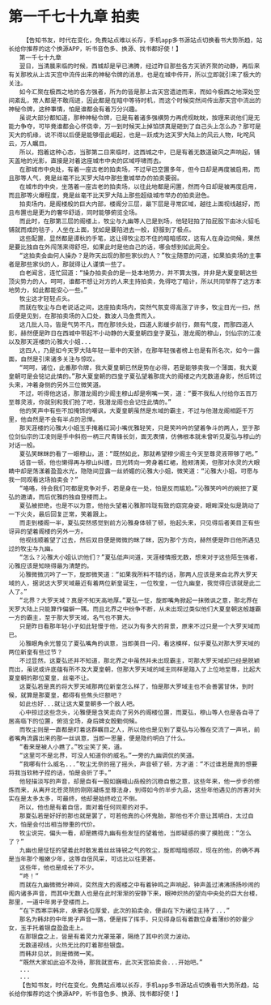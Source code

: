 # 第一千七十九章 拍卖
        【告知书友，时代在变化，免费站点难以长存，手机app多书源站点切换看书大势所趋，站长给你推荐的这个换源APP，听书音色多、换源、找书都好使！】
       第一千七十九章
       翌日，当清晨来临的时候，西城却是早已沸腾，经过昨日那些各方天骄齐聚的动静，再后来有关那枚从上古天宫中流传出来的神秘令牌的消息，也是在城中传开，所以立即就引来了极大的关注。
       如今汇聚在极西之地的各方强者，所为的皆是那上古天宫遗迹而来，而如今极西之地深处空间紊乱，常人都是不敢闯进，因此都是在暗中等待时机，而这个时候突然间传出那天宫中流出的神秘令牌，这种事情，怕是谁都会有着万分兴趣。
       虽说大部分都知道，那种神秘令牌，已是有着诸多强横势力再虎视眈眈，按理来说他们是无能力争夺，可毕竟谁都会心怀侥幸，万一到时候天上掉馅饼真是砸到了自己头上怎么办？那可是天大的机缘，说不得以后便是能够借此崛起，也是一跃成为这天罗大陆上的风云人物，叱咤风云，万人瞩目。
       所以，抱着这种心态，当那第二日来临时，这西城之中，已是有着无数道破风之声响起，铺天盖地的光影，直接是对着这座城市中央的区域呼啸而去。
       在那城市中央处，有着一座古老的拍卖场，不过早已空置多年，但今日却是再度被启用，而且那等人气，竟是丝毫不比天罗大陆中那些重城举办的拍卖要弱。
       在城市的中央，坐落着一座古老的拍卖场，以往此地都是闲置，然而今日却是被再度启用，而且那等火爆程度，竟是丝毫不比天罗大陆上那些超级城市举办的拍卖逊色。
       拍卖场内，是阁楼般的巨大内部，楼阁分三层，最下层是寻常区域，越往上面视线越好，而且布置也是更为的奢华舒适，同时能够俯览全场。
       而此时，在那第三层的阁楼上，牧尘与九幽等人已是到场，他轻轻拍了拍屁股下由冰火貂毛铺就而成的毯子，人坐在上面，犹如是要陷进去一般，舒服到了极点。
       这些配置，显然都是谭秋的手笔，这让得牧尘忍不住的暗暗感叹，这有人在身边伺候，果然是要比独自在外闯荡来得舒坦，如果此时是他自己的话，哪会想到如此周全。
       “这拍卖会由何人操办？是昨天出现的那些家伙的人？”牧尘随意的问道，如果拍卖场的主事者是那些家伙的人，那就得让人谨慎一些了。
       白老闻言，连忙回道：“操办拍卖会的是一处本地势力，并不算太强，并非是大夏皇朝这些顶尖势力的人，呵呵，谁都不想让对方的人来主持拍卖，免得吃了暗计，所以共同举荐了这方本地势力，如此都能安心一些。”
       牧尘这才轻轻点头。
       而就在牧尘与白老说话之间，这座拍卖场内，突然气氛变得高涨了许多，牧尘目光一扫，然后便是见到，在那拍卖场的入口处，数波人马鱼贯而入。
       这几批人马，皆是气势不凡，而在那领头处，四道人影缓步前行，颇有气度，而那四道人影，赫然便是昨日在西城中带起不小动静的大夏皇朝四皇子夏弘，潜龙阁的穆山，剑仙宗的江凌以及那天涯楼的沁雅大小姐...
       这四人，乃是如今天罗大陆年轻一辈中的天骄，在那年轻强者榜上也是有所名次，如今一露面，自然是引来诸多关注与惊叹。
       “呵呵，诸位，此番那令牌，我大夏皇朝已然是势在必得，若是能够卖我一个薄面，我大夏皇朝可是会铭记此情的。”那大夏皇朝的四皇子夏弘望着那庞大的阁楼之内无数道身影，然后转过头来，冲着身侧的另外三位微笑道。
       不过，听得他这话，那潜龙阁的少阁主穆山却是咧嘴一笑，道：“要不我私人付给你五百万至尊灵液，你就别和我们抢了吧，我潜龙阁也会记住此情的。”
       他的笑声中有些不加掩饰的嘲讽，大夏皇朝虽然是东域的霸主，不过与他潜龙阁相距千万里，他自然是不会有半点的忌惮。
       那天涯楼的沁雅大小姐玉手掩着红润小嘴优雅轻笑，只是笑吟吟的望着争斗的两人，至于那位剑仙宗的江凌则是手中斜抱一柄三尺青锋长剑，面无表情，仿佛根本就未曾听见夏弘与穆山的对话一般。
       夏弘笑眯眯的看了一眼穆山，道：“既然如此，那就希望穆少阁主今天至尊灵液带够了吧。”
       话音一顿，他也懒得再与穆山纠缠，目光转向一旁身着红裙，脸颊清美，但那对水灵的大眼睛中却是荡漾着盈盈水光，隐隐间显露一丝娇媚的沁雅大小姐，微笑道：“沁雅大小姐，可愿与我一同观看这场拍卖会？”
       “咯咯，待会我们可都是竞争对手，若是身在一处，怕是反而尴尬。”沁雅笑吟吟的婉拒了夏弘的邀请，而后优雅的独自登楼而上。
       夏弘被拒绝，也是不以为意，他抬头望着沁雅那玲珑有致的窈窕身姿，眼眸深处似是跳动了一下火炎，最后回复正常，笑着跟上。
       而走到楼阁一半，夏弘突然感觉到前方沁雅身体顿了顿，抬起头来，只见得后者美目正有些讶异的望着阁楼的另外一方。
       他视线顺着望了过去，然后双目便是微微的眯了眯，因为那个方向，赫然便是昨日他所遇见过的牧尘与九幽。
       “怎么？沁雅大小姐认识他们？”夏弘低声问道，天涯楼情报无数，想来对于这些陌生强者，沁雅应该是知晓得最为清楚的。
       沁雅微微沉吟了一下，旋即微笑道：“如果我所料不错的话，那两人应该是来自北界大罗天域的人，据说这大罗天域最近有着两位新皇诞生，一位牧皇，一位九幽皇，我觉得应该就是此二人了。”
       “北界？大罗天域？真是不知天高地厚。”夏弘一怔，旋即嘴角掀起一抹微讽之意，那北界在天罗大陆上只能算作偏僻一隅，而且北界之中纷争不断，从未出现过类似他们大夏皇朝这般雄霸一方的霸主，至于那大罗天域，名气也不算大。
       只是昨日看那年轻小子如此轻慢于他，还以为有多大的背景，原来不过只是一个大罗天域而已。
       沁雅眼角余光瞥见了夏弘嘴角的讽意，当即美目一闪，看这模样，似乎夏弘对那大罗天域的两位新皇有些过节？
       不过显然，这夏弘还并不知道，那北界之中虽然并未出现霸主，可那大罗天域却已经是脱颖而出，虽说或许底蕴有所不及大夏皇朝，但那大罗天域的域主同样是踏入了上位地至尊，比起大夏皇朝的那位夏皇，丝毫不让。
       这夏弘若是真的将大罗天域那两位新皇怎么样了，怕是那大罗域主也不会善罢甘休，到时候，就算是那夏皇，都得有些焦头烂额吧？
       如此也好...就让这大夏皇朝多一个敌人吧。
       心中掠过这些念头，沁雅便是含笑走向了另外的阁楼位置，而夏弘，穆山等人也是各自寻了居高临下的位置，俯览全场，身后婢女殷勤伺候。
       而牧尘则是一直都是盯着这群瞩目之人，所以他也是见到了夏弘与沁雅在交流了一声吼，前者嘴角流露出来的那一丝讽意，当即一思量，便是隐约明白了什么。
       “看来是被人小瞧了。”牧尘笑了笑，道。
       “这里可不是北界，可没人知道你的威名。”一旁的九幽调侃的笑道。
       “我哪有什么威名...”牧尘无奈的摇了摇头，声音顿了顿，方才道：“不过谁若是真的想要将我当软柿子捏的话，怕是会折了手。”
       他轻描淡写的声音，却是自有一股如巍峨山岳般的沉稳自傲之意，这些年来，他一步步的修炼而来，从离开北苍灵院的刚刚凝练至尊法身，到得如今的半步九品，这些年他遇见的厉害对头实在是太多太多，可最终，他却是始终屹立不倒。
       所以，他也是有着自信，面对着任何同辈的对手。
       那夏弘若是好好的那也就是罢了，可若他真的心怀鬼胎，那他也不介意让其明白，太过自大，怕是会付出相当惨重的代价。
       牧尘说完，偏头一看，却是瞧得九幽有些发怔的望着他，当即疑惑的摸了摸脸庞：“怎么了？”
       九幽也是怔怔的望着此时散发着丝丝锋锐之气的牧尘，旋即暗暗感叹，现在的他，的确不再是当年那个稚嫩少年，这等自信风采，可远比以往更甚。
       这些年，他也是成长了不少。
       “咚！”
       而就在九幽微微分神间，突然庞大的阁楼之中有着钟鸣之声响起，钟声盖过沸沸扬扬吵闹的阁内诸多声音，而其中无数人也是在此时渐渐的安静下来，眼神炽热的望向中央处的巨大台楼，那里，一道中年男子登楼而上。
       “在下西寒宗韩非，承蒙各位厚爱，此次的拍卖会，便由在下为诸位主持了...”
       那名为韩非的中年男子声音一落，便是挥了挥手，只见得身后有着数位身着薄纱的妙曼少女，玉手托着银盘盈盈走上。
       在那银盘之上，皆是有着灵力光罩笼罩，隔绝了其中的灵力波动。
       无数道视线，火热无比的盯着那些银盘。
       而韩非见状，则是微微一笑。
       “既然大家如此迫不及待，那我就宣布，此次天宫拍卖会...开始吧。”
       ...
       ...
       【告知书友，时代在变化，免费站点难以长存，手机app多书源站点切换看书大势所趋，站长给你推荐的这个换源APP，听书音色多、换源、找书都好使！】